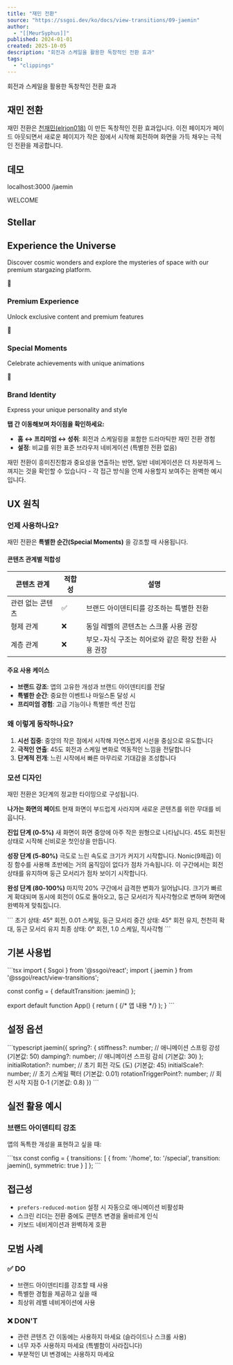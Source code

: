 ```yaml
---
title: "재민 전환"
source: "https://ssgoi.dev/ko/docs/view-transitions/09-jaemin"
author:
  - "[[MeurSyphus]]"
published: 2024-01-01
created: 2025-10-05
description: "회전과 스케일을 활용한 독창적인 전환 효과"
tags:
  - "clippings"
---
```

회전과 스케일을 활용한 독창적인 전환 효과

## 재민 전환

재민 전환은 [천재민(elrion018)](https://github.com/elrion018) 이 만든 독창적인 전환 효과입니다. 이전 페이지가 페이드 아웃되면서 새로운 페이지가 작은 점에서 시작해 회전하며 화면을 가득 채우는 극적인 전환을 제공합니다.

## 데모

localhost:3000 /jaemin

WELCOME

## Stellar

## Experience the Universe

Discover cosmic wonders and explore the mysteries of space with our premium stargazing platform.

🌟

### Premium Experience

Unlock exclusive content and premium features

🎯

### Special Moments

Celebrate achievements with unique animations

🚀

### Brand Identity

Express your unique personality and style

**탭 간 이동해보며 차이점을 확인하세요:**

- **홈 ↔ 프리미엄 ↔ 성취**: 회전과 스케일링을 포함한 드라마틱한 재민 전환 경험
- **설정**: 비교를 위한 표준 브라우저 네비게이션 (특별한 전환 없음)

재민 전환이 흥미진진함과 중요성을 연출하는 반면, 일반 네비게이션은 더 차분하게 느껴지는 것을 확인할 수 있습니다 - 각 접근 방식을 언제 사용할지 보여주는 완벽한 예시입니다.

## UX 원칙

### 언제 사용하나요?

재민 전환은 **특별한 순간(Special Moments)** 을 강조할 때 사용됩니다.

#### 콘텐츠 관계별 적합성

| 콘텐츠 관계 | 적합성 | 설명 |
| --- | --- | --- |
| 관련 없는 콘텐츠 | ✅ | 브랜드 아이덴티티를 강조하는 특별한 전환 |
| 형제 관계 | ❌ | 동일 레벨의 콘텐츠는 스크롤 사용 권장 |
| 계층 관계 | ❌ | 부모-자식 구조는 히어로와 같은 확장 전환 사용 권장 |

#### 주요 사용 케이스

- **브랜드 강조**: 앱의 고유한 개성과 브랜드 아이덴티티를 전달
- **특별한 순간**: 중요한 이벤트나 마일스톤 달성 시
- **프리미엄 경험**: 고급 기능이나 특별한 섹션 진입

### 왜 이렇게 동작하나요?

1. **시선 집중**: 중앙의 작은 점에서 시작해 자연스럽게 시선을 중심으로 유도합니다
2. **극적인 연출**: 45도 회전과 스케일 변화로 역동적인 느낌을 전달합니다
3. **단계적 전개**: 느린 시작에서 빠른 마무리로 기대감을 조성합니다

### 모션 디자인

재민 전환은 3단계의 정교한 타이밍으로 구성됩니다.

**나가는 화면의 페이드** 현재 화면이 부드럽게 사라지며 새로운 콘텐츠를 위한 무대를 비웁니다.

**진입 단계 (0-5%)** 새 화면이 화면 중앙에 아주 작은 원형으로 나타납니다. 45도 회전된 상태로 시작해 신비로운 첫인상을 만듭니다.

**성장 단계 (5-80%)** 극도로 느린 속도로 크기가 커지기 시작합니다. Nonic(9제곱) 이징 함수를 사용해 초반에는 거의 움직임이 없다가 점차 가속됩니다. 이 구간에서는 회전 상태를 유지하며 둥근 모서리가 점차 보이기 시작합니다.

**완성 단계 (80-100%)** 마지막 20% 구간에서 급격한 변화가 일어납니다. 크기가 빠르게 확대되며 동시에 회전이 0도로 돌아오고, 둥근 모서리가 직사각형으로 변하며 화면에 완벽하게 맞춰집니다.

\`\`\`
초기 상태: 45° 회전, 0.01 스케일, 둥근 모서리
중간 상태: 45° 회전 유지, 천천히 확대, 둥근 모서리 유지
최종 상태: 0° 회전, 1.0 스케일, 직사각형
\`\`\`

## 기본 사용법

\`\`\`tsx
import { Ssgoi } from '@ssgoi/react';
import { jaemin } from '@ssgoi/react/view-transitions';

const config = {
  defaultTransition: jaemin()
};

export default function App() {
  return (
    <Ssgoi config={config}>
      {/* 앱 내용 */}
    </Ssgoi>
  );
}
\`\`\`

## 설정 옵션

\`\`\`typescript
jaemin({
  spring?: {
    stiffness?: number;  // 애니메이션 스프링 강성 (기본값: 50)
    damping?: number;    // 애니메이션 스프링 감쇠 (기본값: 30)
  };
  initialRotation?: number;      // 초기 회전 각도 (도) (기본값: 45)
  initialScale?: number;         // 초기 스케일 팩터 (기본값: 0.01)
  rotationTriggerPoint?: number; // 회전 시작 지점 0-1 (기본값: 0.8)
})
\`\`\`

## 실전 활용 예시

### 브랜드 아이덴티티 강조

앱의 독특한 개성을 표현하고 싶을 때:

\`\`\`tsx
const config = {
  transitions: [
    {
      from: '/home',
      to: '/special',
      transition: jaemin(),
      symmetric: true
    }
  ]
};
\`\`\`

## 접근성

- `prefers-reduced-motion` 설정 시 자동으로 애니메이션 비활성화
- 스크린 리더는 전환 중에도 콘텐츠 변경을 올바르게 인식
- 키보드 네비게이션과 완벽하게 호환

## 모범 사례

### ✅ DO

- 브랜드 아이덴티티를 강조할 때 사용
- 특별한 경험을 제공하고 싶을 때
- 최상위 레벨 네비게이션에 사용

### ❌ DON'T

- 관련 콘텐츠 간 이동에는 사용하지 마세요 (슬라이드나 스크롤 사용)
- 너무 자주 사용하지 마세요 (특별함이 사라집니다)
- 부분적인 UI 변경에는 사용하지 마세요
